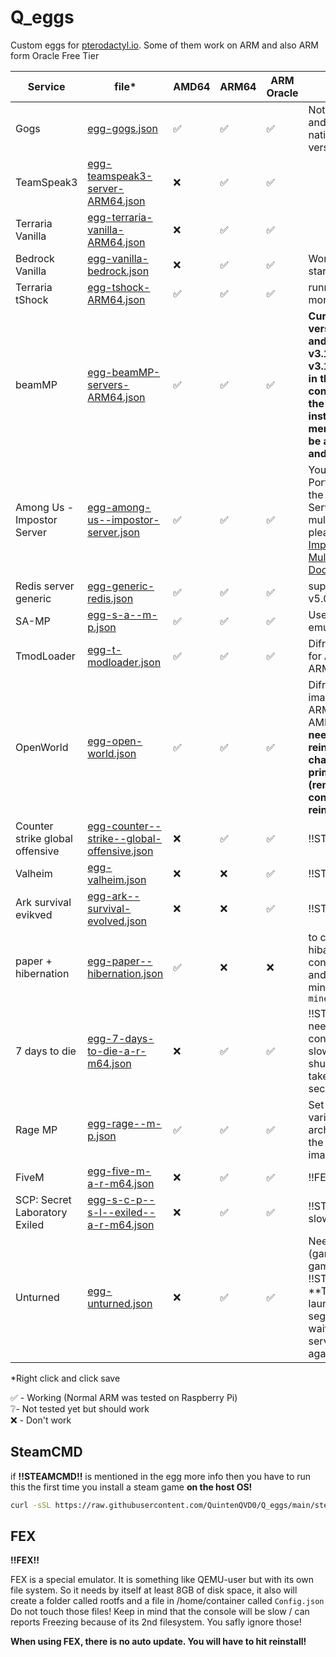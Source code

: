 # Q_eggs
Custom eggs for [pterodactyl.io](https://pterodactyl.io). 
Some of them work on ARM and also ARM form Oracle Free Tier

| Service | file* | AMD64 | ARM64 | ARM Oracle | More info |
|--|--|--|--|--|--|
| Gogs | [egg-gogs.json](https://raw.githubusercontent.com/QuintenQVD0/Q_eggs/main/egg-gogs.json) | ✅ | ✅ | ✅ | Not ssl ready and on ARM use native ARM version
| TeamSpeak3| [egg-teamspeak3-server-ARM64.json](https://raw.githubusercontent.com/QuintenQVD0/Q_eggs/main/egg-teamspeak3-server-ARM64.json) | ❌ | ✅ | ✅ |
| Terraria Vanilla | [egg-terraria-vanilla-ARM64.json](https://raw.githubusercontent.com/QuintenQVD0/Q_eggs/main/egg-terraria-vanilla-ARM64.json) | ❌ | ✅ | ✅ |
| Bedrock Vanilla | [egg-vanilla-bedrock.json](https://raw.githubusercontent.com/QuintenQVD0/Q_eggs/main/egg-vanilla-bedrock.json) | ❌ | ✅ | ✅ | Works but slow startup |
| Terraria tShock | [egg-tshock-ARM64.json](https://raw.githubusercontent.com/QuintenQVD0/Q_eggs/main/egg-tshock-ARM64.json) | ✅ | ✅ | ✅ | running with mono |
| beamMP| [egg-beamMP-servers-ARM64.json](https://raw.githubusercontent.com/QuintenQVD0/Q_eggs/main/egg-beamMP-servers-ARM64.json) | ✅ | ✅ | ✅ | **Currently only version v3.0.1 and v3.0.2 and v3.1.0 and v3.1.1 work and in the  config.yml of the wings under installer_limites: memory must be at least 2048 and cpu 125!!**  |
| Among Us - Impostor Server | [egg-among-us--impostor-server.json](https://raw.githubusercontent.com/QuintenQVD0/Q_eggs/main/egg-among-us--impostor-server.json) | ✅ | ✅ | ✅ | You MUST use Port 22023 for the Master Server. To host multiple servers, please read [Impostor Multiple Servers Documentation](https://github.com/Impostor/Impostor/blob/master/docs/Running-the-server.md#multiple-servers). 
| Redis server generic | [egg-generic-redis.json](https://raw.githubusercontent.com/QuintenQVD0/Q_eggs/main/egg-generic-redis.json) | ✅ | ✅ | ✅ | supports: v5.0,6.0,6.2,7.0 |
| SA-MP | [egg-s-a--m-p.json](https://raw.githubusercontent.com/QuintenQVD0/Q_eggs/main/egg-s-a--m-p.json) | ✅ | ✅ | ✅ | Uses box86 emulation
| TmodLoader | [egg-t-modloader.json](https://raw.githubusercontent.com/QuintenQVD0/Q_eggs/main/egg-t-modloader.json) | ✅ | ✅ | ✅ | Difrend image for AMD64 then ARM64
| OpenWorld | [egg-open-world.json](https://raw.githubusercontent.com/QuintenQVD0/Q_eggs/main/egg-open-world.json) | ✅ | ✅ | ✅ | Difrend docker image for ARM64 then for AMD64 and **needs a reinstall after changing the primary port! (remove old config first then reinstall)** | 
| Counter strike global offensive | [egg-counter--strike--global-offensive.json](https://raw.githubusercontent.com/QuintenQVD0/Q_eggs/main/egg-counter--strike--global-offensive.json) | ❌ | ✅ | ✅ | !!STEAMCMD!! |
| Valheim | [egg-valheim.json](https://raw.githubusercontent.com/QuintenQVD0/Q_eggs/main/egg-valheim.json) | ❌ | ❌ | ✅ | !!STEAMCMD!! |
| Ark survival evikved | [egg-ark--survival-evolved.json](https://raw.githubusercontent.com/QuintenQVD0/Q_eggs/main/egg-ark--survival-evolved.json) | ❌ | ❌ | ✅ | !!STEAMCMD!! |
| paper + hibernation | [egg-paper--hibernation.json](https://raw.githubusercontent.com/QuintenQVD0/Q_eggs/main/egg-paper--hibernation.json) | ✅ | ❌ | ❌ | to controle the hibarnate in the console it is: `msh` and to controle minecraft is it: `mine` |
| 7 days to die | [egg-7-days-to-die-a-r-m64.json](https://raw.githubusercontent.com/QuintenQVD0/Q_eggs/main/egg-7-days-to-die-a-r-m64.json) | ❌ | ✅ | ✅ | !!STEAMCMD!! + needs 6 ports + console is realy slow and shutdown can take up to 50 seconds |
| Rage MP | [egg-rage--m-p.json](https://raw.githubusercontent.com/QuintenQVD0/Q_eggs/main/egg-rage--m-p.json) | ✅ | ✅ | ✅ | Set the ARCH variable for your arch and select the right docker image |
| FiveM | [egg-five-m-a-r-m64.json](https://raw.githubusercontent.com/QuintenQVD0/Q_eggs/main/egg-five-m-a-r-m64.json) | ❌ | ✅ | ✅ | !!FEX!! |
| SCP: Secret Laboratory Exiled| [egg-s-c-p--s-l--exiled--a-r-m64.json](https://raw.githubusercontent.com/QuintenQVD0/Q_eggs/main/egg-s-c-p--s-l--exiled--a-r-m64.json) | ❌| ✅ | ✅ | !!STEAMCMD!! + slow! + !!FEX!! |
| Unturned | [egg-unturned.json](https://raw.githubusercontent.com/QuintenQVD0/Q_eggs/main/egg-unturned.json) | ❌ | ✅ | ✅ | Needs 3 ports (game, game+1, game+2) && !!STEAMCMD!! **The first launch will segfault just wait for the server to start again |


*Right click and click save  

✅ - Working (Normal ARM was tested on Raspberry Pi)  
❔- Not tested yet but should work  
❌ - Don't work 

## SteamCMD
if **!!STEAMCMD!!** is mentioned in the egg more info then you have to run this the first time you install a steam game **on the host OS!**
```sh
curl -sSL https://raw.githubusercontent.com/QuintenQVD0/Q_eggs/main/steamgames.sh | bash
```

## FEX
**!!FEX!!**

FEX is a special emulator. It is something like QEMU-user but with its own file system. So it needs by itself at least 8GB of disk space,
it also will create a folder called rootfs and a file in /home/container called `Config.json` Do not touch those files!
Keep in mind that the console will be slow / can reports Freezing because of its 2nd filesystem. You safly ignore those!

**When using FEX,  there is no auto update. You will have to hit reinstall!**